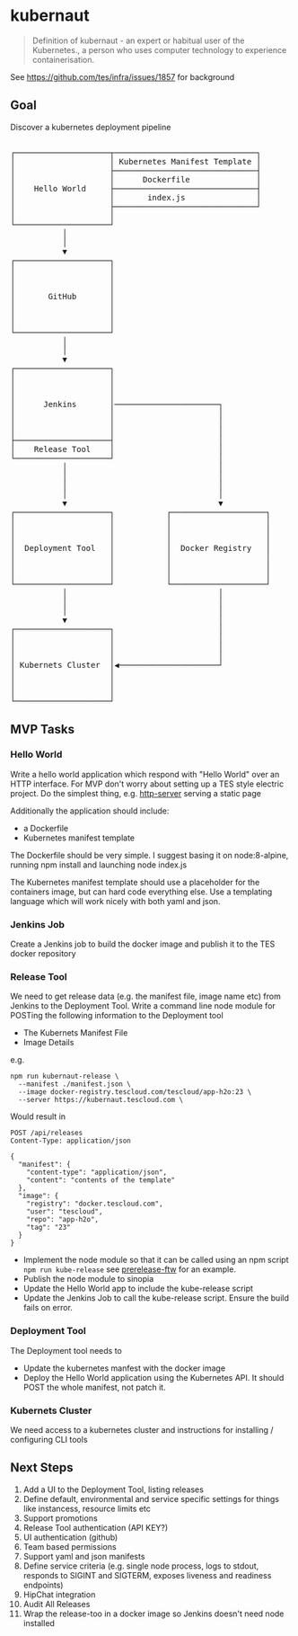 # kubernaut
> Definition of kubernaut - an expert or habitual user of the Kubernetes., a person who uses computer technology to experience containerisation.

See https://github.com/tes/infra/issues/1857 for background

## Goal
Discover a kubernetes deployment pipeline

##
<pre>
┌────────────────────┬──────────────────────────────┐
│                    │ Kubernetes Manifest Template │
│                    ├──────────────────────────────┤
│                    │      Dockerfile              │
│    Hello World     ├──────────────────────────────┤
│                    │       index.js               │
│                    ├──────────────────────────────┘
│                    │
└────────────────────┘
           │
           │
           ▼
┌────────────────────┐
│                    │
│                    │
│                    │
│       GitHub       │
│                    │
│                    │
│                    │                                                                                                                     
└────────────────────┘
           │
           │
           ▼
┌────────────────────┐
│                    │
│                    │
│                    │
│      Jenkins       │──────────────────────┐
│                    │                      │
│                    │                      │
│                    │                      │
├────────────────────┤                      │
│    Release Tool    │                      │
└────────────────────┘                      │
           │                                │
           │                                │
           │                                │
           │                                │
           ▼                                ▼
┌────────────────────┐           ┌────────────────────┐
│                    │           │                    │
│                    │           │                    │
│                    │           │                    │
│  Deployment Tool   │           │  Docker Registry   │
│                    │           │                    │
│                    │           │                    │
│                    │           │                    │
└────────────────────┘           └────────────────────┘
           │                                │
           │                                │
           │                                │
           ▼                                │
┌────────────────────┐                      │
│                    │                      │
│                    │                      │
│                    │                      │
│ Kubernets Cluster  │◀─────────────────────┘
│                    │
│                    │
│                    │
└────────────────────┘
</pre>

## MVP Tasks
### Hello World
Write a hello world application which respond with "Hello World" over an HTTP interface. For MVP don't worry about setting up a TES style electric project. Do the simplest thing, e.g. [http-server](https://www.npmjs.com/package/http-server) serving a static page

Additionally the application should include:

* a Dockerfile
* Kubernetes manifest template

The Dockerfile should be very simple. I suggest basing it on node:8-alpine, running npm install and launching node index.js

The Kubernetes manifest template should use a placeholder for the containers image, but can hard code everything else. Use a templating language which will work nicely with both yaml and json.

### Jenkins Job
Create a Jenkins job to build the docker image and publish it to the TES docker repository

### Release Tool
We need to get release data (e.g. the manifest file, image name etc) from Jenkins to the Deployment Tool. Write a command line node module for POSTing the following information to the Deployment tool

* The Kubernets Manifest File
* Image Details

e.g. 
```
npm run kubernaut-release \
  --manifest ./manifest.json \
  --image docker-registry.tescloud.com/tescloud/app-h2o:23 \
  --server https://kubernaut.tescloud.com \
```
Would result in
```
POST /api/releases
Content-Type: application/json

{
  "manifest": {
    "content-type": "application/json",
    "content": "contents of the template"
  },
  "image": {
    "registry": "docker.tescloud.com",
    "user": "tescloud",
    "repo": "app-h2o",
    "tag": "23"
  }
}
```
* Implement the node module so that it can be called using an npm script ```npm run kube-release``` see [prerelease-ftw](https://github.com/guidesmiths/prerelease-ftw) for an example. 
* Publish the node module to sinopia
* Update the Hello World app to include the kube-release script
* Update the Jenkins Job to call the kube-release script. Ensure the build fails on error.

### Deployment Tool
The Deployment tool needs to 
* Update the kubernetes manfest with the docker image
* Deploy the Hello World application using the Kubernetes API. It should POST the whole manifest, not patch it.

### Kubernets Cluster
We need access to a kubernetes cluster and instructions for installing / configuring CLI tools

## Next Steps
1. Add a UI to the Deployment Tool, listing releases
1. Define default, environmental and service specific settings for things like instancess, resource limits etc
1. Support promotions
1. Release Tool authentication (API KEY?)
1. UI authentication (github)
1. Team based permissions
1. Support yaml and json manifests
1. Define service criteria (e.g. single node process, logs to stdout, responds to SIGINT and SIGTERM, exposes liveness and readiness endpoints)
1. HipChat integration
1. Audit All Releases
1. Wrap the release-too in a docker image so Jenkins doesn't need node installed
